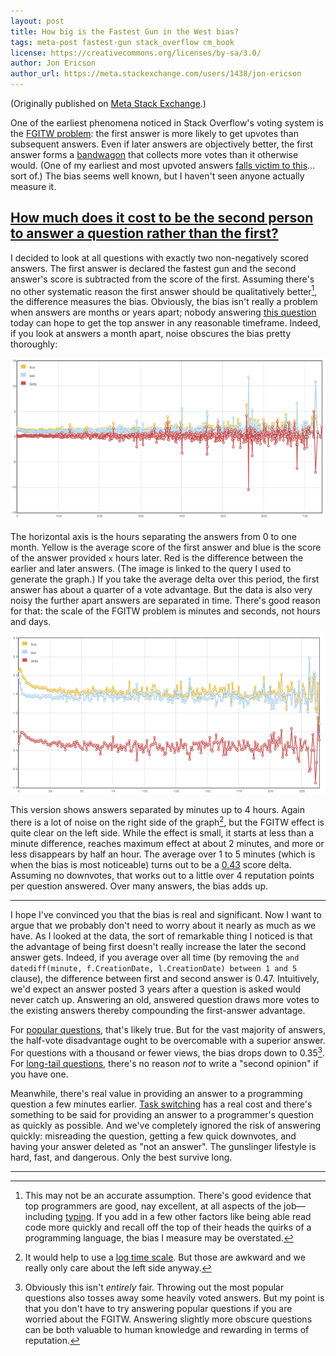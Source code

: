 ```yaml
---
layout: post
title: How big is the Fastest Gun in the West bias?
tags: meta-post fastest-gun stack_overflow cm_book
license: https://creativecommons.org/licenses/by-sa/3.0/
author: Jon Ericson
author_url: https://meta.stackexchange.com/users/1438/jon-ericson
---
```


(Originally published on
[Meta Stack Exchange](https://meta.stackexchange.com/q/225033/1438).)

One of the earliest phenomena noticed in Stack Overflow's voting
system is the
[FGITW problem](https://meta.stackexchange.com/questions/9731/fastest-gun-in-the-west-problem):
the first answer is more likely to get upvotes than subsequent
answers.  Even if later answers are objectively better, the first
answer forms a
[bandwagon](https://en.wikipedia.org/wiki/Bandwagon_effect) that
collects more votes than it otherwise would.  (One of my earliest and
most upvoted answers
[falls victim to this](https://stackoverflow.com/a/59871/1438)... sort
of.) The bias seems well known, but I haven't seen anyone actually
measure it.

## [How much does it cost to be the second person to answer a question rather than the first?](https://meta.stackexchange.com/a/225034/1438)

I decided to look at all questions with exactly two non-negatively
scored answers.  The first answer is declared the fastest gun and the
second answer's score is subtracted from the score of the first.
Assuming there's no other systematic reason the first answer should be
qualitatively better[^1], the difference measures the bias.
Obviously, the bias isn't really a problem when answers are months or
years apart; nobody answering
[this question](https://stackoverflow.com/q/11227809/1438) today can
hope to get the top answer in any reasonable timeframe.  Indeed, if
you look at answers a month apart, noise obscures the bias pretty
thoroughly:

[![Delta between first and last answer by hour difference up to one month.](/images/COQk3.png)](https://data.stackexchange.com/stackoverflow/query/173862/difference-in-score-by-delay-between-answers#graph)


The horizontal axis is the hours separating the answers from 0 to one
month.  Yellow is the average score of the first answer and blue is
the score of the answer provided `x` hours later.  Red is the
difference between the earlier and later answers.  (The image is
linked to the query I used to generate the graph.) If you take the
average delta over this period, the first answer has about a quarter
of a vote advantage.  But the data is also very noisy the further
apart answers are separated in time.  There's good reason for that:
the scale of the FGITW problem is minutes and seconds, not hours and
days.

[![Delta between first and last answer by minute difference up to four hours.](/images/Gotmd.png)](https://data.stackexchange.com/stackoverflow/query/173861/fgitw-effect#graph)

This version shows answers separated by minutes up to 4 hours.  Again
there is a lot of noise on the right side of the graph[^2],
but the FGITW effect is quite clear on the left side.  While the
effect is small, it starts at less than a minute difference, reaches
maximum effect at about 2 minutes, and more or less disappears by half
an hour.  The average over 1 to 5 minutes (which is when the bias is
most noticeable) turns out to be a
[0.43](https://data.stackexchange.com/stackoverflow/query/173863/how-much-does-losing-a-duel-cost)
score delta.  Assuming no downvotes, that works out to a little over 4
reputation points per question answered.  Over many answers, the bias
adds up.

----------

I hope I've convinced you that the bias is real and significant.  Now
I want to argue that we probably don't need to worry about it nearly
as much as we have.  As I looked at the data, the sort of remarkable
thing I noticed is that the advantage of being first doesn't really
increase the later the second answer gets.  Indeed, if you average
over all time (by removing the `and datediff(minute, f.CreationDate,
l.CreationDate) between 1 and 5` clause), the difference between first
and second answer is 0.47.  Intuitively, we'd expect an answer posted
3 years after a question is asked would never catch up.  Answering an
old, answered question draws more votes to the existing answers
thereby compounding the first-answer advantage.

For
[popular questions](https://stackoverflow.com/questions/greatest-hits),
that's likely true.  But for the vast majority of answers, the
half-vote disadvantage ought to be overcomable with a superior answer.
For questions with a thousand or fewer views, the bias drops down to
0.35[^3]. For
[long-tail questions](https://blog.stackoverflow.com/2011/01/the-wikipedia-of-long-tail-programming-questions/),
there's no reason _not_ to write a "second opinion" if you have one.

Meanwhile, there's real value in providing an answer to a programming
question a few minutes earlier.
[Task switching](https://www.joelonsoftware.com/articles/fog0000000022.html)
has a real cost and there's something to be said for providing an
answer to a programmer's question as quickly as possible.  And we've
completely ignored the risk of answering quickly: misreading the
question, getting a few quick downvotes, and having your answer
deleted as "not an answer". The gunslinger lifestyle is hard, fast,
and dangerous.  Only the best survive long.

----------

[^1]:

    This may not be an accurate assumption.  There's good evidence
    that top programmers are good, nay excellent, at all aspects of
    the job&mdash;including
    [typing](https://steve-yegge.blogspot.com/2008/09/programmings-dirtiest-little-secret.html).
    If you add in a few other factors like being able read code more
    quickly and recall off the top of their heads the quirks of a
    programming language, the bias I measure may be overstated.

[^2]:

    It would help to use a [log time scale](https://xkcd.com/1162/).
    But those are awkward and we really only care about the left side
    anyway.

[^3]:

    Obviously this isn't _entirely_ fair.  Throwing out the most
    popular questions also tosses away some heavily voted answers.
    But my point is that you don't have to try answering popular
    questions if you are worried about the FGITW.  Answering slightly
    more obscure questions can be both valuable to human knowledge and
    rewarding in terms of reputation.

<!--  LocalWords:  http stackexchange LocalWords
 -->

